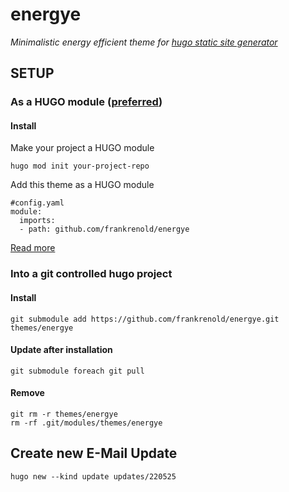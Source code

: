 # energye

*Minimalistic energy efficient theme for [hugo static site generator]([https://gohugo.io/](https://github.com/gohugoio/hugo))*

## SETUP

### As a HUGO module ([preferred](https://www.hugofordevelopers.com/articles/master-hugo-modules-managing-themes-as-modules/))

#### Install

Make your project a HUGO module

```
hugo mod init your-project-repo
```

Add this theme as a HUGO module

```
#config.yaml
module:
  imports:
  - path: github.com/frankrenold/energye
```

[Read more](https://www.hugofordevelopers.com/articles/master-hugo-modules-managing-themes-as-modules/)

### Into a git controlled hugo project

#### Install
```
git submodule add https://github.com/frankrenold/energye.git themes/energye
```

#### Update after installation
```
git submodule foreach git pull
```

#### Remove
```
git rm -r themes/energye
rm -rf .git/modules/themes/energye
```

## Create new E-Mail Update
```
hugo new --kind update updates/220525
```
